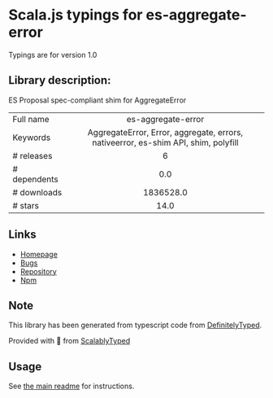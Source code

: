 
# Scala.js typings for es-aggregate-error

Typings are for version 1.0

## Library description:
ES Proposal spec-compliant shim for AggregateError

|                    |                 |
| ------------------ | :-------------: |
| Full name          | es-aggregate-error |
| Keywords           | AggregateError, Error, aggregate, errors, nativeerror, es-shim API, shim, polyfill |
| # releases         | 6 |
| # dependents       | 0.0 |
| # downloads        | 1836528.0 |
| # stars            | 14.0 |

## Links
- [Homepage](https://github.com/es-shims/AggregateError#readme)
- [Bugs](https://github.com/es-shims/AggregateError/issues)
- [Repository](https://github.com/es-shims/AggregateError)
- [Npm](https://www.npmjs.com/package/es-aggregate-error)
    


## Note
This library has been generated from typescript code from [DefinitelyTyped](https://definitelytyped.org).

Provided with :purple_heart: from [ScalablyTyped](https://github.com/oyvindberg/ScalablyTyped)

## Usage
See [the main readme](../../readme.md) for instructions.


